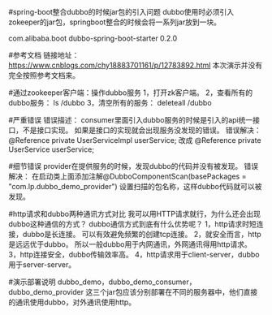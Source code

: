 #spring-boot整合dubbo的时候jar包的引入问题
dubbo使用时必须引入zokeeper的jar包，springboot整合的时候会将一系列jar放到一块。
<!-- Spring Boot Dubbo 依赖 -->
<dependency>
    <groupId>com.alibaba.boot</groupId>
    <artifactId>dubbo-spring-boot-starter</artifactId>
    <version>0.2.0</version>
</dependency>

#参考文档
链接地址：https://www.cnblogs.com/chy18883701161/p/12783892.html
本次演示并没有完全按照参考文档来。

#通过zookeeper客户端：操作dubbo服务
1，打开zk客户端。
2，查看所有的dubbo服务：  ls /dubbo
3，清空所有的服务：  deleteall /dubbo

#严重错误
错误描述：
consumer里面引入dubbo服务的时候是引入的api统一接口，不是接口实现。
如果是接口的实现就会出现服务没发现的错误。
错误解决：
@Reference
private UserServiceImpl userService;
改成
@Reference
private UserService userService;

#细节错误
provider在提供服务的时候，发现dubbo的代码并没有被发现。
错误解决：
在启动类上面添加注解@DubboComponentScan(basePackages = "com.lp.dubbo_demo_provider")
设置扫描的包名称，这样dubbo代码就可以被发现。


#http请求和dubbo两种通讯方式对比
我可以用HTTP请求就行，为什么还会出现dubbo这种通信的方式？
dubbo通信方式到底有什么优势呢？
1，http请求时短连接，dubbo是长连接。
可以有效避免频繁的创建tcp连接。
2，就安全而言，http是远远优于dubbo。
所以一般dubbo用于内网通讯，外网通讯得用http请求。
3，http连接安全，dubbo传输效率高。
4，http请求用于client-server，dubbo用于server-server。

#演示部署说明
dubbo_demo，dubbo_demo_consumer，dubbo_demo_provider
这三个jar包应该分别部署在不同的服务器中，他们直接的通讯使用dubbo，对外通讯使用http。








